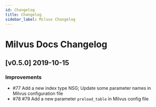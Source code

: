```yaml
---
id: Changelog
title: Changelog
sidebar_label: Milvus Changelog
---
```


# Milvus Docs Changelog

## [v0.5.0] 2019-10-15

### Improvements
- \#77 Add a new index type NSG; Update some parameter names in Milvus configuration file
- \#78 #79 Add a new parameter `preload_table` in Milvus config file



